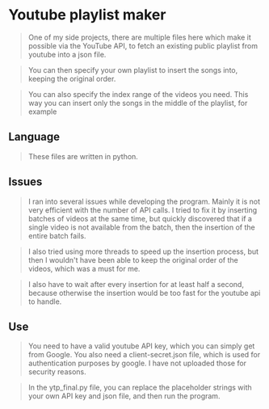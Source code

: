 # Youtube playlist maker
>One of my side projects, there are multiple files here which make it possible via the YouTube API, to fetch an existing public playlist from youtube into a json file.

>You can then specify your own playlist to insert the songs into, keeping the original order.

>You can also specify the index range of the videos you need. This way you can insert only the songs in the middle of the playlist, for example

## Language
>These files are written in python.

## Issues
>I ran into several issues while developing the program. Mainly it is not very efficient with the number of API calls. I tried to fix it by inserting batches of videos at the same time, but quickly discovered that if a single video is not available from the batch, then the insertion of the entire batch fails.

>I also tried using more threads to speed up the insertion process, but then I wouldn't have been able to keep the original order of the videos, which was a must for me.

>I also have to wait after every insertion for at least half a second, because otherwise the insertion would be too fast for the youtube api to handle.

## Use
>You need to have a valid youtube API key, which you can simply get from Google. You also need a client-secret.json file, which is used for authentication purposes by google. I have not uploaded those for security reasons.

>In the ytp_final.py file, you can replace the placeholder strings with your own API key and json file, and then run the program.
